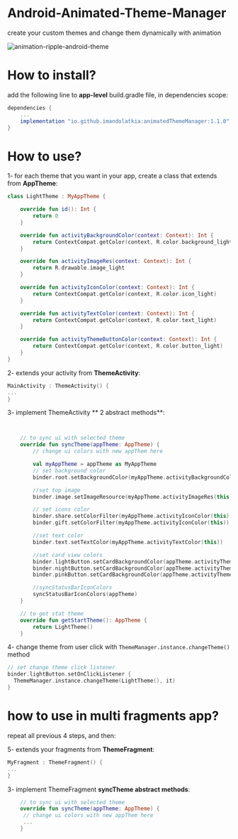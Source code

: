 # Android-Animated-Theme-Manager
create your custom themes and change them dynamically with animation

![animation-ripple-android-theme](https://user-images.githubusercontent.com/6734608/129915453-b57a1618-2d20-42a3-85a7-57bd1c425522.gif)

# How to install?
add the following line to **app-level** build.gradle file, in dependencies scope:
```gradle
dependencies {
    ...
    implementation "io.github.imandolatkia:animatedThemeManager:1.1.0"
}
```

# How to use?

1- for each theme that you want in your app, create a class that extends from **AppTheme**:
```kotlin
class LightTheme : MyAppTheme {

    override fun id(): Int {
        return 0
    }

    override fun activityBackgroundColor(context: Context): Int {
        return ContextCompat.getColor(context, R.color.background_light)
    }

    override fun activityImageRes(context: Context): Int {
        return R.drawable.image_light
    }

    override fun activityIconColor(context: Context): Int {
        return ContextCompat.getColor(context, R.color.icon_light)
    }

    override fun activityTextColor(context: Context): Int {
        return ContextCompat.getColor(context, R.color.text_light)
    }

    override fun activityThemeButtonColor(context: Context): Int {
        return ContextCompat.getColor(context, R.color.button_light)
    }
}
```

2- extends your activity from **ThemeActivity**:
```kotlin
MainActivity : ThemeActivity() {
...
}
```

3- implement ThemeActivity ** 2 abstract methods**:

```kotlin


    // to sync ui with selected theme
    override fun syncTheme(appTheme: AppTheme) {
        // change ui colors with new appThem here

        val myAppTheme = appTheme as MyAppTheme
        // set background color
        binder.root.setBackgroundColor(myAppTheme.activityBackgroundColor(this))

        //set top image
        binder.image.setImageResource(myAppTheme.activityImageRes(this))

        // set icons color
        binder.share.setColorFilter(myAppTheme.activityIconColor(this))
        binder.gift.setColorFilter(myAppTheme.activityIconColor(this))

        //set text color
        binder.text.setTextColor(myAppTheme.activityTextColor(this))

        //set card view colors
        binder.lightButton.setCardBackgroundColor(appTheme.activityThemeButtonColor(this))
        binder.nightButton.setCardBackgroundColor(appTheme.activityThemeButtonColor(this))
        binder.pinkButton.setCardBackgroundColor(appTheme.activityThemeButtonColor(this))

        //syncStatusBarIconColors
        syncStatusBarIconColors(appTheme)
    }

    // to get stat theme
    override fun getStartTheme(): AppTheme {
        return LightTheme()
    }

```

4- change theme from user click with ```ThemeManager.instance.changeTheme()``` method

```kotlin
// set change theme click listener
binder.lightButton.setOnClickListener {
  ThemeManager.instance.changeTheme(LightTheme(), it)
}

```

# how to use in multi fragments app?
repeat all previous 4 steps, and then:


5- extends your fragments from **ThemeFragment**:
```kotlin
MyFragment : ThemeFragment() {
...
}
```

3- implement ThemeFragment **syncTheme abstract methods**:

```kotlin
    // to sync ui with selected theme
    override fun syncTheme(appTheme: AppTheme) {
     // change ui colors with new appThem here
     ...
    }
```

